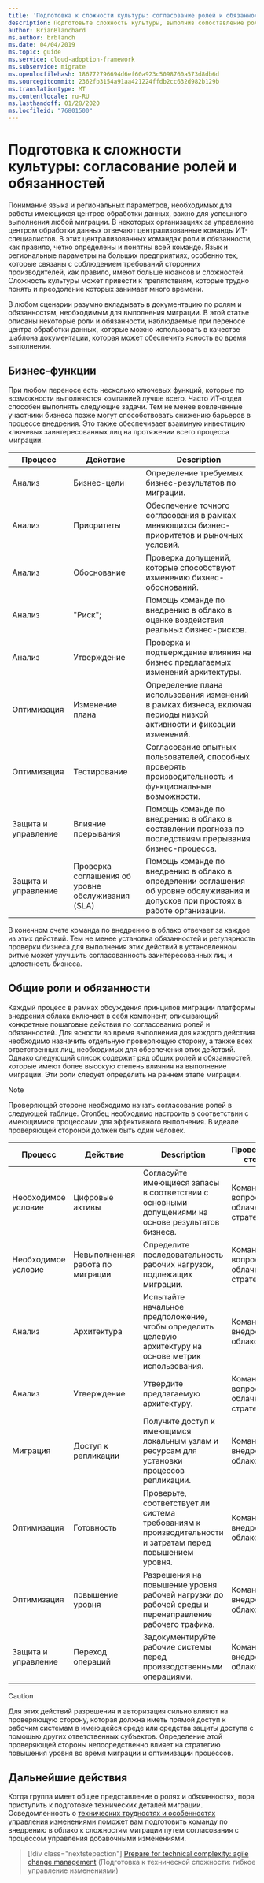 ```yaml
---
title: 'Подготовка к сложности культуры: согласование ролей и обязанностей'
description: Подготовьте сложность культуры, выполнив сопоставление ролей и обязанностей.
author: BrianBlanchard
ms.author: brblanch
ms.date: 04/04/2019
ms.topic: guide
ms.service: cloud-adoption-framework
ms.subservice: migrate
ms.openlocfilehash: 186772796694d6ef60a923c5098760a573d8db6d
ms.sourcegitcommit: 2362fb3154a91aa421224ffdb2cc632d982b129b
ms.translationtype: MT
ms.contentlocale: ru-RU
ms.lasthandoff: 01/28/2020
ms.locfileid: "76801500"
---
```

# <a name="prepare-for-cultural-complexity-aligning-roles-and-responsibilities"></a>Подготовка к сложности культуры: согласование ролей и обязанностей

Понимание языка и региональных параметров, необходимых для работы имеющихся центров обработки данных, важно для успешного выполнения любой миграции. В некоторых организациях за управление центром обработки данных отвечают централизованные команды ИТ-специалистов. В этих централизованных командах роли и обязанности, как правило, четко определены и понятны всей команде. Язык и региональные параметры на больших предприятиях, особенно тех, которые связаны с соблюдением требований сторонних производителей, как правило, имеют больше нюансов и сложностей. Сложность культуры может привести к препятствиям, которые трудно понять и преодоление которых занимает много времени.

В любом сценарии разумно вкладывать в документацию по ролям и обязанностям, необходимым для выполнения миграции. В этой статье описаны некоторые роли и обязанности, наблюдаемые при переносе центра обработки данных, которые можно использовать в качестве шаблона документации, которая может обеспечить ясность во время выполнения.

## <a name="business-functions"></a>Бизнес-функции

При любом переносе есть несколько ключевых функций, которые по возможности выполняются компанией лучше всего. Часто ИТ-отдел способен выполнять следующие задачи. Тем не менее вовлеченные участники бизнеса позже могут способствовать снижению барьеров в процессе внедрения. Это также обеспечивает взаимную инвестицию ключевых заинтересованных лиц на протяжении всего процесса миграции.

| Процесс | Действие | Description |
|---------|---------|---------|
| Анализ | Бизнес-цели | Определение требуемых бизнес-результатов по миграции. |
| Анализ | Приоритеты | Обеспечение точного согласования в рамках меняющихся бизнес-приоритетов и рыночных условий. |
| Анализ | Обоснование | Проверка допущений, которые способствуют изменению бизнес-обоснований. |
| Анализ | "Риск"; | Помощь команде по внедрению в облако в оценке воздействия реальных бизнес-рисков. |
| Анализ | Утверждение | Проверка и подтверждение влияния на бизнес предлагаемых изменений архитектуры. |
| Оптимизация | Изменение плана | Определение плана использования изменений в рамках бизнеса, включая периоды низкой активности и фиксации изменений. |
| Оптимизация | Тестирование | Согласование опытных пользователей, способных проверять производительность и функциональные возможности. |
| Защита и управление | Влияние прерывания | Помощь команде по внедрению в облако в составлении прогноза по последствиям прерывания бизнес-процесса. |
| Защита и управление | Проверка соглашения об уровне обслуживания (SLA) | Помощь команде по внедрению в облако в определении соглашения об уровне обслуживания и допусков при простоях в работе организации. |

В конечном счете команда по внедрению в облако отвечает за каждое из этих действий. Тем не менее установка обязанностей и регулярность проверки бизнеса для выполнения этих действий в установленном ритме может улучшить согласованность заинтересованных лиц и целостность бизнеса.

## <a name="common-roles-and-responsibilities"></a>Общие роли и обязанности

Каждый процесс в рамках обсуждения принципов миграции платформы внедрения облака включает в себя компонент, описывающий конкретные пошаговые действия по согласованию ролей и обязанностей. Для ясности во время выполнения для каждого действия необходимо назначить отдельную проверяющую сторону, а также всех ответственных лиц, необходимых для обеспечения этих действий. Однако следующий список содержит ряд общих ролей и обязанностей, которые имеют более высокую степень влияния на выполнение миграции. Эти роли следует определить на раннем этапе миграции.

> [!NOTE]
> Проверяющей стороне необходимо начать согласование ролей в следующей таблице. Столбец необходимо настроить в соответствии с имеющимися процессами для эффективного выполнения. В идеале проверяющей стороной должен быть один человек.

| Процесс | Действие | Description | Проверяющая сторона |
|---------|---------|---------|---------|
| Необходимое условие | Цифровые активы | Согласуйте имеющиеся запасы в соответствии с основными допущениями на основе результатов бизнеса. | Команда по вопросам облачной стратегии |
| Необходимое условие | Невыполненная работа по миграции | Определите последовательность рабочих нагрузок, подлежащих миграции. | Команда по вопросам облачной стратегии |
| Анализ | Архитектура | Испытайте начальное предположение, чтобы определить целевую архитектуру на основе метрик использования. | Команда по внедрению в облако |
| Анализ | Утверждение | Утвердите предлагаемую архитектуру. | Команда по вопросам облачной стратегии |
| Миграция | Доступ к репликации | Получите доступ к имеющимся локальным узлам и ресурсам для установки процессов репликации. | Команда по внедрению в облако |
| Оптимизация | Готовность | Проверьте, соответствует ли система требованиям к производительности и затратам перед повышением уровня. | Команда по внедрению в облако |
| Оптимизация | повышение уровня | Разрешения на повышение уровня рабочей нагрузки до рабочей среды и перенаправление рабочего трафика. | Команда по внедрению в облако |
| Защита и управление | Переход операций | Задокументируйте рабочие системы перед производственными операциями. | Команда по внедрению в облако |

> [!CAUTION]
> Для этих действий разрешения и авторизация сильно влияют на проверяющую сторону, которая должна иметь прямой доступ к рабочим системам в имеющейся среде или средства защиты доступа с помощью других ответственных субъектов. Определение этой проверяющей стороны непосредственно влияет на стратегию повышения уровня во время миграции и оптимизации процессов.

## <a name="next-steps"></a>Дальнейшие действия

Когда группа имеет общее представление о ролях и обязанностях, пора приступить к подготовке технических деталей миграции. Осведомленность о [технических трудностях и особенностях управления изменениями](./technical-complexity.md) поможет вам подготовить команду по внедрению в облако к сложностям миграции путем согласования с процессом управления добавочными изменениями.

> [!div class="nextstepaction"]
> [Prepare for technical complexity: agile change management](./technical-complexity.md) (Подготовка к технической сложности: гибкое управление изменениями)
